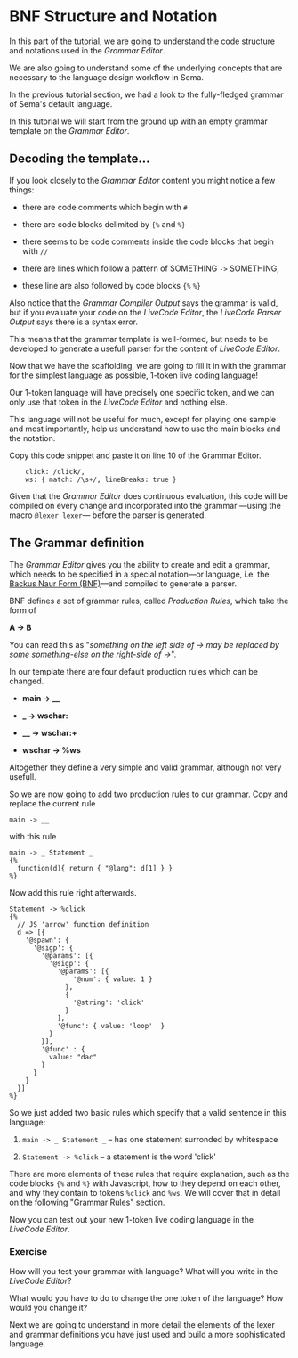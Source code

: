# BNF Structure and Notation
 
In this part of the tutorial, we are going to understand the code structure and notations used in the *Grammar Editor*. 

We are also going to understand some of the underlying concepts that are necessary to the language design workflow in Sema.

In the previous tutorial section, we had a look to the fully-fledged grammar of Sema's default language.

In this tutorial we will start from the ground up with an empty grammar template on the *Grammar Editor*.

## Decoding the template...

If you look closely to the *Grammar Editor* content you might notice a few things:

*  there are code comments which begin with ```#```

*  there are code blocks delimited by ```{%``` and ```%}```

*  there seems to be code comments inside the code blocks that begin with ```//``` 

*  there are lines which follow a pattern of SOMETHING ```->``` SOMETHING, 

*  these line are also followed by code blocks ```{%``` ```%}```

Also notice that the *Grammar Compiler Output* says the grammar is valid, but if you evaluate your code on the *LiveCode Editor*, the *LiveCode Parser Output* says there is a syntax error.

This means that the grammar template is well-formed, but needs to be developed to generate a usefull parser for the content of *LiveCode Editor*. 

Now that we have the scaffolding, we are going to fill it in with the grammar for the simplest language as possible, 1-token live coding language! 

Our 1-token language will have precisely one specific token, and we can only use that token in the *LiveCode Editor* and nothing else. 

This language will not be useful for much, except for playing one sample and most importantly, help us understand how to use the main blocks and the notation.  

Copy this code snippet and paste it on line 10 of the Grammar Editor.

```
	click: /click/,
	ws: { match: /\s+/, lineBreaks: true }
```

Given that the *Grammar Editor* does continuous evaluation, this code will be compiled on every change and incorporated into the grammar —using the macro `@lexer lexer`— before the parser is generated.


## The Grammar definition

The *Grammar Editor* gives you the ability to create and edit a grammar, which needs to be specified in a special notation—or language, i.e. the [Backus Naur Form (BNF)](http://hardmath123.github.io/earley.html)—and compiled to generate a parser.

BNF defines a set of grammar rules, called *Production Rules*, which take the form of 

**A -> B**

You can read this as "*something on the left side of -> may be replaced by some something-else on the right-side of ->*". 


In our template there are four default production rules which can be changed. 

* **main -> __** 

* **_  -> wschar:**

* **__ -> wschar:+**

* **wschar -> %ws**

Altogether they define a very simple and valid grammar, although not very usefull.

So we are now going to add two production rules to our grammar. Copy and replace the current rule

``` main -> __ ```

with this rule

```
main -> _ Statement _
{%
  function(d){ return { "@lang": d[1] } } 
%}
```

Now add this rule right afterwards.

```
Statement -> %click
{% 
  // JS 'arrow' function definition 
  d => [{
    '@spawn': {
      '@sigp': {
        '@params': [{        
          '@sigp': { 
            '@params': [{
                '@num': { value: 1 }
              },
              {
                '@string': 'click'
              }
            ],
            '@func': { value: 'loop'  }
          }
        }],
        '@func' : {
          value: "dac"
        }
      }
    }
  }]
%}
```

So we just added two basic rules which specify that a valid sentence in this language:

1.  `main -> _ Statement _` – has one statement surronded by whitespace

2.  `Statement -> %click` – a statement is the word 'click' 

There are more elements of these rules that require explanation, such as the code blocks `{%` and `%}` with Javascript, how to they depend on each other, and why they contain to tokens `%click` and `%ws`. We will cover that in detail on the following "Grammar Rules" section. 


Now you can test out your new 1-token live coding language in the *LiveCode Editor*.



### Exercise 

How will you test your grammar with language? What will you write in the *LiveCode Editor*?

What would you have to do to change the one token of the language? How would you change it?


Next we are going to understand in more detail the elements of the lexer and grammar definitions you have just used and build a more sophisticated language.










